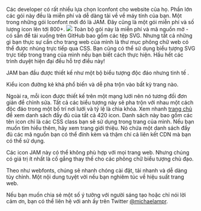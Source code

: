 Các developer có rất nhiều lựa chọn Iconfont cho website của họ. Phần lớn các gói này đều là miễn phí và dễ dàng tải về về máy tính của bạn.
Một trong những gói Iconfont mới đó là JAM. Đây cũng là một gói miễn phí và số lượng icon lên tới 800+.
![](https://images.viblo.asia/b5efe741-2e54-45ca-9f16-ffec20329678.jpg)
Toàn bộ gói này là miễn phí và mã nguồn mở - có sẵn để tải xuống trên GitHub bao gồm các tệp SVG. Nhưng tất cả những gì bạn thực sự cần cho trang web của mình là thư mục phông chữ web có thể được nhúng trực tiếp qua CSS.
Bạn cũng có thể sử dụng biểu tượng SVG trực tiếp trong trang của mình nếu bạn biết cách thực hiện. Hầu hết các trình duyệt hiện đại đều hỗ trợ điều này!

JAM ban đầu được thiết kế như một bộ biểu tượng độc đáo nhưng tinh tế .

Kiểu icon đường kẻ khá phổ biến và dễ pha trộn vào bất kỳ trang nào.

Ngoài ra, mỗi icon được thiết kế trên một mạng lưới nên nó tương đối đơn giản để chỉnh sửa. Tất cả các biểu tượng này sẽ pha trộn với nhau một cách độc đáo trong một bố trí nơi lưới và tỷ lệ là chìa khóa.
Xem nhanh [trang chủ](https://jam-icons.com/) để xem danh sách đầy đủ của tất cả 420 icon. Danh sách này bao gồm các tên icon chỉ là các  CSS class bạn sẽ sử dụng trong trang của mình.
Nếu bạn muốn tìm hiểu thêm, hãy xem trang giới thiệu. Nó chứa một danh sách đầy đủ các mã nguồn bạn có thể đính kèm và thậm chí cả liên kết CDN mà bạn có thể sử dụng.

Các icon JAM này có thể không phù hợp với mọi trang web. Nhưng chúng có giá trị ít nhất là cố gắng thay thế cho các phông chữ biểu tượng chủ đạo.

Theo như webfonts, chúng sẽ nhanh chóng cài đặt, tải nhanh và dễ dàng tùy chỉnh. Một nội dung tuyệt vời nếu bạn nghiêm túc về hiệu suất trang web.

Nếu bạn muốn chia sẻ một số ý tưởng với người sáng tạo hoặc chỉ nói lời cảm ơn, bạn có thể liên hệ với anh ấy trên Twitter [@michaelampr](https://twitter.com/michaelampr).